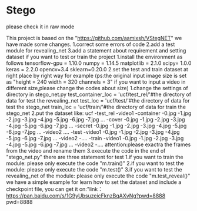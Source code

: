 # Stego
please check it in raw mode


This project is based on the "https://github.com/aamixsh/VStegNET" 
we have made some changes.
  1.correct some errors of code
  2.add a test module for revealing_net
  3.add a statement about requirement and setting dataset
if you want to test or train the project
  1.install the environment as follows
    tensorflow-gpu = 1.10.0
    numpy = 1.14.5
    matplotlib = 2.1.0
    scipy= 1.0.0
    keras = 2.2.0
    opencv=3.4
    sklearn=0.20.0
  2.set the test and train dataset at right place by right way
    for example
    (ps:the original input image size is set as "height = 240 width = 320 channels = 3"
    if you want to input a video in different size,please change the codes about size)
    1.change the settings of directory in stego_net.py
      test_container_loc = 'ucf/test_rel/'#the directory of data for test the revealing_net
      test_loc = 'ucf/test/'#the directory of data for test the stego_net
      train_loc = 'ucf/train/'#the directory of data for train the stego_net
    2.put the dataset like:
      ucf
        -test_rel
          -video1
            -container
              -0.jpg
              -1.jpg
              -2.jpg
              -3.jpg
              -4.jpg
              -5.jpg
              -6.jpg
              -7.jpg
              ...
            -cover
              -0.jpg
              -1.jpg
              -2.jpg
              -3.jpg
              -4.jpg
              -5.jpg
              -6.jpg
              -7.jpg
              ...
            -secret
              -0.jpg
              -1.jpg
              -2.jpg
              -3.jpg
              -4.jpg
              -5.jpg
              -6.jpg
              -7.jpg
              ...
          -video2
          ....
        -test
          -video1
            -0.jpg
            -1.jpg
            -2.jpg
            -3.jpg
            -4.jpg
            -5.jpg
            -6.jpg
            -7.jpg
            ...
          -video2
          -....
        -train
          -video1
            -0.jpg
            -1.jpg
            -2.jpg
            -3.jpg
            -4.jpg
            -5.jpg
            -6.jpg
            -7.jpg
            ...
          -video2
          -....
      attention:please exactra the frames from the video and rename them
    3.execute the code in the end of "stego_net.py"
      there are three statement for test
      1.if you want to train the module:
        please only execute the code "m.train()"
      2.if you want to test the module:
        please only execute the code "m.test()"
      3.if you want to test the revealing_net of the module:
        please only execute the code "m.test_reveal()"
 we have a simple example for learn how to set the dataset and include a checkpoint file,
 you can get it on:"link：https://pan.baidu.com/s/1G9yUbsuzeicFknzBqAXvNg?pwd=8888 
 pwd=8888 

